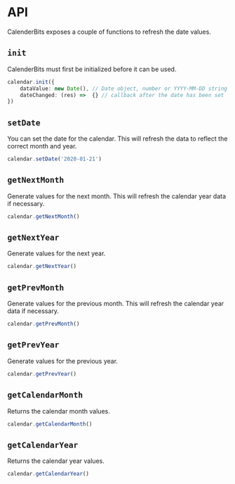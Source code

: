 # API

CalenderBits exposes a couple of functions to refresh the date values.

## `init`

CalenderBits must first be initialized before it can be used.

```typescript
calendar.init({
    dataValue: new Date(), // Date object, number or YYYY-MM-DD string
    dateChanged: (res) =>  {} // callback after the date has been set
})
```

## `setDate`

You can set the date for the calendar. This will refresh the data to reflect the correct month and year.

```typescript
calendar.setDate('2020-01-21')
```

## `getNextMonth`

Generate values for the next month. This will refresh the calendar year data if necessary.

```typescript
calendar.getNextMonth()
```

## `getNextYear`

Generate values for the next year.

```typescript
calendar.getNextYear()
```

## `getPrevMonth`

Generate values for the previous month. This will refresh the calendar year data if necessary.

```typescript
calendar.getPrevMonth()
```

## `getPrevYear`

Generate values for the previous year.

```typescript
calendar.getPrevYear()
```

## `getCalendarMonth`

Returns the calendar month values.

```typescript
calendar.getCalendarMonth()
```

## `getCalendarYear`

Returns the calendar year values.

```typescript
calendar.getCalendarYear()
```
